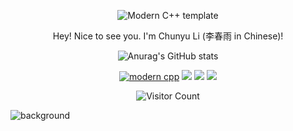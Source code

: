 <div id="title" align=center>
  
![Modern C++ template][github-sub-title:img] 

Hey! Nice to see you. I'm Chunyu Li (李春雨 in Chinese)!

![Anurag's GitHub stats](https://github-readme-stats.vercel.app/api?username=licy2001&show_icons=true&theme=radical)
<!--
[![知乎](https://img.shields.io/badge/%E7%9F%A5%E4%B9%8E-mq%E7%99%BD-yello)](https://www.zhihu.com/people/o4ze4r)
[![youtube](https://img.shields.io/badge/video-YouTube-red)](https://www.youtube.com/channel/UCey35Do4RGewqr-6EiaCJrg)
-->
[![modern cpp](https://img.shields.io/badge/code-Modern%20C++-blue)](https://learn.microsoft.com/zh-cn/cpp/cpp/welcome-back-to-cpp-modern-cpp) 
![](https://img.shields.io/badge/讨厌-学习-yellow)
![](https://img.shields.io/badge/性格-开朗-red) 
![](https://img.shields.io/badge/爱好-二次元-red)

![Visitor Count](https://profile-counter.glitch.me/licy0089/count.svg)
</div>

![background](image/头像.jpg)

[github-sub-title:img]: https://readme-typing-svg.herokuapp.com?font=Segoe+Script&center=true&lines=Chunyu-Li.
